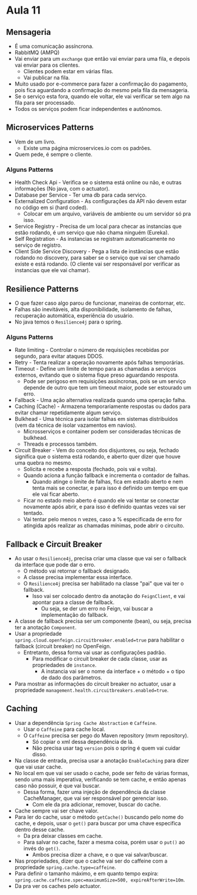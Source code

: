 # Aula 11

## Mensageria
* É uma comunicação assíncrona.
* RabbitMQ (AMPQ)
* Vai enviar para um `exchange` que então vai enviar para uma fila, e depois vai enviar para os clientes.
  * Clientes podem estar em várias filas.
  * Vai publicar na fila.
* Muito usado por e-commerce para fazer a confirmação do pagamento, pois fica aguardando a confirmação do mesmo pela fila da mensageria.
* Se o serviço esta fora, quando ele voltar, ele vai verificar se tem algo na fila para ser processado.
* Todos os serviços podem ficar independentes e autônomos.

## Microservices Patterns
* Vem de um livro.
  * Existe uma página microservices.io com os padrões.
* Quem pede, é sempre o cliente.

### Alguns Patterns
* Health Check Api - Verifica se o sistema está online ou não, e outras informações (No java, com o actuator). 
* Database per Service - Ter uma db para cada serviço.
* Externalized Configuration - As configurações da API não devem estar no código em si (hard coded).
  * Colocar em um arquivo, variáveis de ambiente ou um servidor só pra isso.
* Service Registry - Precisa de um local para checar as instancias que estão rodando, é um serviço que não chama ninguém (Eureka).
* Self Registration - As instancias se registram automaticamente no serviço de registro.
* Client Side Service Discovery - Pega a lista de instâncias que estão rodando no discovery, para saber se o serviço que vai ser chamado existe e está rodando. (O cliente vai ser responsável por verificar as instancias que ele vai chamar).

## Resilience Patterns
* O que fazer caso algo parou de funcionar, maneiras de contornar, etc.
* Falhas são inevitáveis, alta disponibilidade, isolamento de falhas, recuperação automática, experiência do usuário.
* No java temos o `Resilience4j` para o spring.

### Alguns Patterns
* Rate limiting - Controlar o número de requisições recebidas por segundo, para evitar ataques DDOS.
* Retry - Tenta realizar a operação novamente após falhas temporárias.
* Timeout - Define um limite de tempo para as chamadas a serviços externos, evitando que o sistema fique preso aguardando resposta.
  * Pode ser perigoso em requisições assíncronas, pois se um serviço depende de outro que tem um timeout maior, pode ser estourado um erro.
* Fallback - Uma ação alternativa realizada quando uma operação falha.
* Caching (Cache) - Armazena temporariamente respostas ou dados para evitar chamar repetidamente algum serviço.
* Bulkhead - Uma técnica para isolar falhas em sistemas distribuídos (vem da técnica de isolar vazamentos em navios).
  * Microsserviços e container podem ser consideradas técnicas de bulkhead.
  * Threads e processos também.
* Circuit Breaker - Vem do conceito dos disjuntores, ou seja, fechado significa que o sistema está rodando, e aberto quer dizer que houve uma quebra no mesmo.
  * Solicita e recebe a resposta (fechado, pois vai e volta).
  * Quando aciona a função fallback e incrementa o contador de falhas.
    * Quando atinge o limite de falhas, fica em estado aberto e nem tenta mais se conectar, e para isso é definido um tempo em que ele vai ficar aberto.
  * Ficar no estado meio aberto é quando ele vai tentar se conectar novamente após abrir, e para isso é definido quantas vezes vai ser tentado.
  * Vai tentar pelo menos n vezes, caso a % especificada de erro for atingida após realizar as chamadas mínimas, pode abrir o circuito.

## Fallback e Circuit Breaker
* Ao usar o `Resilience4j`, precisa criar uma classe que vai ser o fallback da interface que pode dar o erro.
  * O método vai retornar o fallback designado.
  * A classe precisa implementar essa interface.
  * O `Resilience4j` precisa ser habilitado na classe "pai" que vai ter o fallback.
    * Isso vai ser colocado dentro da anotação do `FeignClient`, e vai apontar para a classe de fallback.
      * Ou seja, se der um erro no Feign, vai buscar a implementação do fallback.
* A classe de fallback precisa ser um componente (bean), ou seja, precisa ter a anotação `Component`.
* Usar a propriedade `spring.cloud.openfeign.circuitbreaker.enabled=true` para habilitar o fallback (circuit breaker) no OpenFeign.
  * Entretanto, dessa forma vai usar as configurações padrão.
    * Para modificar o circuit breaker de cada classe, usar as propriedades de `instance`.
      * A instancia vai ser o nome da interface + o método + o tipo de dado dos parâmetros.
* Para mostrar as informações do circuit breaker no actuator, usar a propriedade `management.health.circuitbreakers.enabled=true`.

## Caching
* Usar a dependência `Spring Cache Abstraction` e `Caffeine`.
  * Usar o `Caffeine` para cache local.
  * O `Caffeine` precisa ser pego do Maven repository (mvm repository).
    * Só copiar o xml dessa dependência de lá.
    * Não precisa usar tag `version` pois o spring é quem vai cuidar disso.
* Na classe de entrada, precisa usar a anotação `EnableCaching` para dizer que vai usar cache.
* No local em que vai ser usado o cache, pode ser feito de várias formas, sendo uma mais imperativa, verificando se tem cache, e então apenas caso não possuir, é que vai buscar.
  * Dessa forma, fazer uma injeção de dependência da classe CacheManager, que vai ser responsável por gerenciar isso.
    * Com ele da pra adicionar, remover, buscar do cache.
* Cache sempre vai ser chave valor.
* Para ler do cache, usar o método `getCache()` buscando pelo nome do cache, e depois, usar o `get()` para buscar por uma chave especifica dentro desse cache.
  * Da pra deixar classes em cache. 
  * Para salvar no cache, fazer a mesma coisa, porém usar o `put()` ao invés do `get()`.
    * Ambos precisa dizer a chave, e o que vai salvar/buscar.
* Nas propriedades, dizer que o cache vai ser do caffeine com a propriedade `spring.cache.type=caffeine`.
* Para definir o tamanho máximo, e em quanto tempo expira: `spring.cache.caffeine.spec=maximumSize=500, expireAfterWrite=10m`.
* Da pra ver os caches pelo actuator.